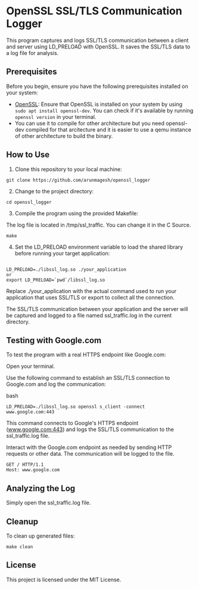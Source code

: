 # OpenSSL SSL/TLS Communication Logger

This program captures and logs SSL/TLS communication between a client and server using LD_PRELOAD with OpenSSL. It saves the SSL/TLS data to a log file for analysis.

## Prerequisites

Before you begin, ensure you have the following prerequisites installed on your system:

- [OpenSSL](https://www.openssl.org/): Ensure that OpenSSL is installed on your system by using `sudo apt install openssl-dev`.  You can check if it's available by running `openssl version` in your terminal.
- You can use it to compile for other architecture but you need openssl-dev compiled for that arcitecture and it is easier to use a qemu instance of other architecture to build the binary. 

## How to Use

1. Clone this repository to your local machine:

```
git clone https://github.com/arunmagesh/openssl_logger
```
   
2. Change to the project directory:

```
cd openssl_logger
```
3. Compile the program using the provided Makefile:

The log file is located in /tmp/ssl_traffic. You can change it in the C Source. 

```
make
```
4. Set the LD_PRELOAD environment variable to load the shared library before running your target application:

```

LD_PRELOAD=./libssl_log.so ./your_application
or
export LD_PRELOAD=`pwd`/libssl_log.so
```
Replace ./your_application with the actual command used to run your application that uses SSL/TLS or export to collect all the connection.

The SSL/TLS communication between your application and the server will be captured and logged to a file named ssl_traffic.log in the current directory.

## Testing with Google.com

To test the program with a real HTTPS endpoint like Google.com:

Open your terminal.

Use the following command to establish an SSL/TLS connection to Google.com and log the communication:

bash
```
LD_PRELOAD=./libssl_log.so openssl s_client -connect www.google.com:443
```

This command connects to Google's HTTPS endpoint (www.google.com:443) and logs the SSL/TLS communication to the ssl_traffic.log file.

Interact with the Google.com endpoint as needed by sending HTTP requests or other data. The communication will be logged to the file.
```
GET / HTTP/1.1
Host: www.google.com
```


## Analyzing the Log

Simply open the ssl_traffic.log file.

## Cleanup

To clean up generated files:

```
make clean
```
## License

This project is licensed under the MIT License.

